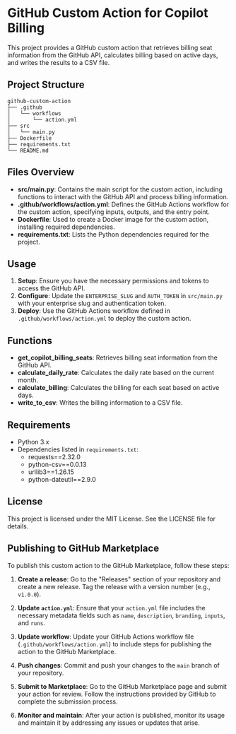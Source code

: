 # GitHub Custom Action for Copilot Billing

This project provides a GitHub custom action that retrieves billing seat information from the GitHub API, calculates billing based on active days, and writes the results to a CSV file.

## Project Structure

```
github-custom-action
├── .github
│   └── workflows
│       └── action.yml
├── src
│   └── main.py
├── Dockerfile
├── requirements.txt
└── README.md
```

## Files Overview

- **src/main.py**: Contains the main script for the custom action, including functions to interact with the GitHub API and process billing information.
- **.github/workflows/action.yml**: Defines the GitHub Actions workflow for the custom action, specifying inputs, outputs, and the entry point.
- **Dockerfile**: Used to create a Docker image for the custom action, installing required dependencies.
- **requirements.txt**: Lists the Python dependencies required for the project.

## Usage

1. **Setup**: Ensure you have the necessary permissions and tokens to access the GitHub API.
2. **Configure**: Update the `ENTERPRISE_SLUG` and `AUTH_TOKEN` in `src/main.py` with your enterprise slug and authentication token.
3. **Deploy**: Use the GitHub Actions workflow defined in `.github/workflows/action.yml` to deploy the custom action.

## Functions

- **get_copilot_billing_seats**: Retrieves billing seat information from the GitHub API.
- **calculate_daily_rate**: Calculates the daily rate based on the current month.
- **calculate_billing**: Calculates the billing for each seat based on active days.
- **write_to_csv**: Writes the billing information to a CSV file.

## Requirements

- Python 3.x
- Dependencies listed in `requirements.txt`:
  - requests==2.32.0
  - python-csv==0.0.13
  - urllib3==1.26.15
  - python-dateutil==2.9.0

## License

This project is licensed under the MIT License. See the LICENSE file for details.

## Publishing to GitHub Marketplace

To publish this custom action to the GitHub Marketplace, follow these steps:

1. **Create a release**: Go to the "Releases" section of your repository and create a new release. Tag the release with a version number (e.g., `v1.0.0`).

2. **Update `action.yml`**: Ensure that your `action.yml` file includes the necessary metadata fields such as `name`, `description`, `branding`, `inputs`, and `runs`.

3. **Update workflow**: Update your GitHub Actions workflow file (`.github/workflows/action.yml`) to include steps for publishing the action to the GitHub Marketplace.

4. **Push changes**: Commit and push your changes to the `main` branch of your repository.

5. **Submit to Marketplace**: Go to the GitHub Marketplace page and submit your action for review. Follow the instructions provided by GitHub to complete the submission process.

6. **Monitor and maintain**: After your action is published, monitor its usage and maintain it by addressing any issues or updates that arise.
